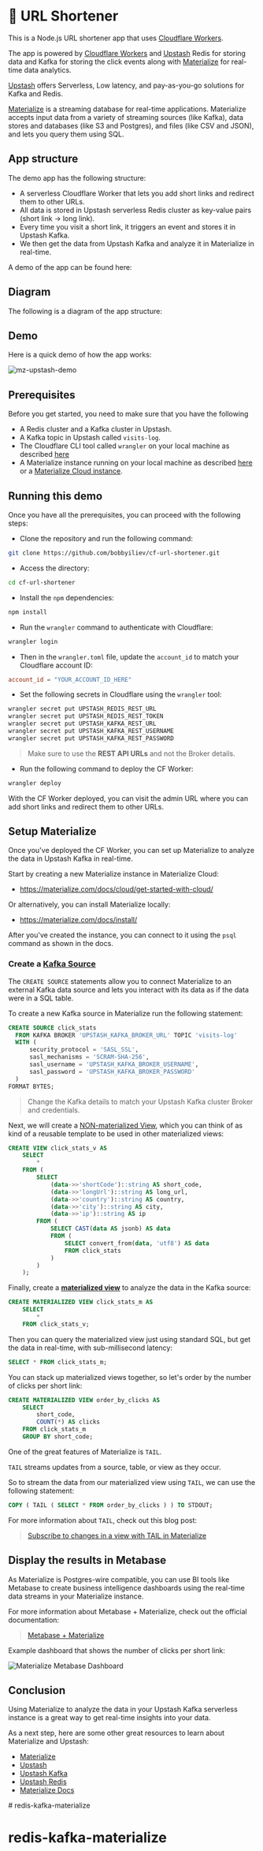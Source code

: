 # 👷 URL Shortener

This is a Node.js URL shortener app that uses [Cloudflare Workers](https://www.cloudflare.com/workers/).

The app is powered by [Cloudflare Workers](https://www.cloudflare.com/workers/) and [Upstash](https://upstash.com/) Redis for storing data and Kafka for storing the click events along with [Materialize](https://materialize.com/) for real-time data analytics.

[Upstash](https://upstash.com/) offers Serverless, Low latency, and pay-as-you-go solutions for Kafka and Redis.

[Materialize](https://materialize.com) is a streaming database for real-time applications. Materialize accepts input data from a variety of streaming sources (like Kafka), data stores and databases (like S3 and Postgres), and files (like CSV and JSON), and lets you query them using SQL.

## App structure

The demo app has the following structure:

- A serverless Cloudflare Worker that lets you add short links and redirect them to other URLs.
- All data is stored in Upstash serverless Redis cluster as key-value pairs (short link -> long link).
- Every time you visit a short link, it triggers an event and stores it in Upstash Kafka.
- We then get the data from Upstash Kafka and analyze it in Materialize in real-time.

A demo of the app can be found here:

## Diagram

The following is a diagram of the app structure:

## Demo

Here is a quick demo of how the app works:

![mz-upstash-demo](https://user-images.githubusercontent.com/21223421/160150872-58fca546-5a86-4132-8bb4-a989dc87ba83.gif)

## Prerequisites

Before you get started, you need to make sure that you have the following

- A Redis cluster and a Kafka cluster in Upstash.
- A Kafka topic in Upstash called `visits-log`.
- The Cloudflare CLI tool called `wrangler` on your local machine as described [here](https://developers.cloudflare.com/workers/cli-wrangler/install-update/)
- A Materialize instance running on your local machine as described [here](https://materialize.com/docs/install/) or a [Materialize Cloud instance](https://cloud.materialize.com/deployments).

## Running this demo

Once you have all the prerequisites, you can proceed with the following steps:

- Clone the repository and run the following command:

```bash
git clone https://github.com/bobbyiliev/cf-url-shortener.git
```

- Access the directory:

```bash
cd cf-url-shortener
```

- Install the `npm` dependencies:

```bash
npm install
```

- Run the `wrangler` command to authenticate with Cloudflare:

```bash
wrangler login
```

- Then in the `wrangler.toml` file, update the `account_id` to match your Cloudflare account ID:

```toml
account_id = "YOUR_ACCOUNT_ID_HERE"
```

- Set the following secrets in Cloudflare using the `wrangler` tool:

```bash
wrangler secret put UPSTASH_REDIS_REST_URL
wrangler secret put UPSTASH_REDIS_REST_TOKEN
wrangler secret put UPSTASH_KAFKA_REST_URL
wrangler secret put UPSTASH_KAFKA_REST_USERNAME
wrangler secret put UPSTASH_KAFKA_REST_PASSWORD
```

> Make sure to use the **REST API URLs** and not the Broker details.

- Run the following command to deploy the CF Worker:

```bash
wrangler deploy
```

With the CF Worker deployed, you can visit the admin URL where you can add short links and redirect them to other URLs.

## Setup Materialize

Once you've deployed the CF Worker, you can set up Materialize to analyze the data in Upstash Kafka in real-time.

Start by creating a new Materialize instance in Materialize Cloud:

- https://materialize.com/docs/cloud/get-started-with-cloud/

Or alternatively, you can install Materialize locally:

- https://materialize.com/docs/install/

After you've created the instance, you can connect to it using the `psql` command as shown in the docs.

### Create a [Kafka Source](https://materialize.com/docs/sql/create-source/kafka/)

The `CREATE SOURCE` statements allow you to connect Materialize to an external Kafka data source and lets you interact with its data as if the data were in a SQL table.

To create a new Kafka source in Materialize run the following statement:

```sql
CREATE SOURCE click_stats
  FROM KAFKA BROKER 'UPSTASH_KAFKA_BROKER_URL' TOPIC 'visits-log'
  WITH (
      security_protocol = 'SASL_SSL',
      sasl_mechanisms = 'SCRAM-SHA-256',
      sasl_username = 'UPSTASH_KAFKA_BROKER_USERNAME',
      sasl_password = 'UPSTASH_KAFKA_BROKER_PASSWORD'
  )
FORMAT BYTES;
```

> Change the Kafka details to match your Upstash Kafka cluster Broker and credentials.

Next, we will create a [NON-materialized View](https://materialize.com/docs/sql/create-view), which you can think of as kind of a reusable template to be used in other materialized views:

```sql
CREATE VIEW click_stats_v AS
    SELECT
        *
    FROM (
        SELECT
            (data->>'shortCode')::string AS short_code,
            (data->>'longUrl')::string AS long_url,
            (data->>'country')::string AS country,
            (data->>'city')::string AS city,
            (data->>'ip')::string AS ip
        FROM (
            SELECT CAST(data AS jsonb) AS data
            FROM (
                SELECT convert_from(data, 'utf8') AS data
                FROM click_stats
            )
        )
    );
```

Finally, create a [**materialized view**](https://materialize.com/docs/sql/create-materialized-view) to analyze the data in the Kafka source:

```sql
CREATE MATERIALIZED VIEW click_stats_m AS
    SELECT
        *
    FROM click_stats_v;
```

Then you can query the materialized view just using standard SQL, but get the data in real-time, with sub-millisecond latency:

```sql
SELECT * FROM click_stats_m;
```

You can stack up materialized views together, so let's order by the number of clicks per short link:

```sql
CREATE MATERIALIZED VIEW order_by_clicks AS
    SELECT
        short_code,
        COUNT(*) AS clicks
    FROM click_stats_m
    GROUP BY short_code;
```

One of the great features of Materialize is `TAIL`.

`TAIL` streams updates from a source, table, or view as they occur.

So to stream the data from our materialized view using `TAIL`, we can use the following statement:

```sql
COPY ( TAIL ( SELECT * FROM order_by_clicks ) ) TO STDOUT;
```

For more information about `TAIL`, check out this blog post:

> [Subscribe to changes in a view with TAIL in Materialize](https://materialize.com/subscribe-to-changes-in-a-view-with-tail-in-materialize/)

## Display the results in Metabase

As Materialize is Postgres-wire compatible, you can use BI tools like Metabase to create business intelligence dashboards using the real-time data streams in your Materialize instance.

For more information about Metabase + Materialize, check out the official documentation:

> [Metabase + Materialize](https://materialize.com/docs/third-party/metabase/)

Example dashboard that shows the number of clicks per short link:

![Materialize Metabase Dashboard](https://user-images.githubusercontent.com/21223421/162766444-5b78f011-9f0a-4515-9998-d8836040ddd7.png)

## Conclusion

Using Materialize to analyze the data in your Upstash Kafka serverless instance is a great way to get real-time insights into your data.

As a next step, here are some other great resources to learn about Materialize and Upstash:

- [Materialize](https://materialize.com/)
- [Upstash](https://upstash.com/)
- [Upstash Kafka](https://upstash.com/kafka/)
- [Upstash Redis](https://upstash.com/redis/)
- [Materialize Docs](https://materialize.com/docs/)

<!-- ### Kafka sink:

As of the time being inline avro schemas are not supported by Materialize.

An issue to track Upstash CSR can be found here:
https://github.com/upstash/issues/issues/20

```sql
CREATE SINK stats_sink
    FROM click_stats_m
    INTO KAFKA BROKER 'UPSTASH_KAFKA_BROKER_URL' TOPIC 'stats-sink'
    WITH (
      security_protocol = 'SASL_SSL',
      sasl_mechanisms = 'SCRAM-SHA-256',
      sasl_username = 'UPSTASH_KAFKA_BROKER_USERNAME',
      sasl_password = 'UPSTASH_KAFKA_BROKER_PASSWORD'
    )
    FORMAT AVRO USING SCHEMA '{
        "type": "record",
        "name": "envelope",
        "fields": { "name": "data", "type": "bytes" }
    }';
``` --># redis-kafka-materialize

# redis-kafka-materialize
